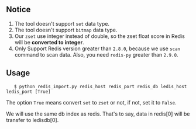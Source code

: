 ## Notice

1. The tool doesn't support `set` data type.
2. The tool doesn't support `bitmap` data type.
2. Our `zset` use integer instead of double, so the zset float score in Redis 
   will be **converted to integer**.
3. Only Support Redis version greater than  `2.8.0`, because we use `scan` command to scan data.
   Also, you need `redis-py` greater than `2.9.0`.



## Usage


       $ python redis_import.py redis_host redis_port redis_db ledis_host ledis_port [True]

The option `True` means convert `set` to `zset` or not, if not, set it to `False`.

We will use the same db index as redis. That's to say, data in redis[0] will be transfer to ledisdb[0].

